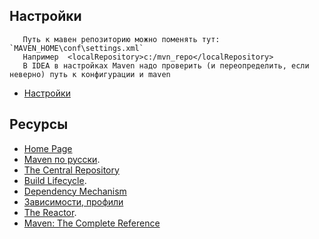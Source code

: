 ## Настройки

       Путь к мавен репозиторию можно поменять тут: `MAVEN_HOME\conf\settings.xml`
       Например  <localRepository>c:/mvn_repo</localRepository>
       В IDEA в настройках Maven надо проверить (и переопределить, если неверно) путь к конфигурации и maven

- <a href="https://maven.apache.org/settings.html">Настройки</a>



## Ресурсы
- <a href="http://maven.apache.org/">Home Page</a>
- <a href="http://www.apache-maven.ru/">Maven по русски</a>.
- <a href="http://search.maven.org/#browse">The Central Repository</a>
- <a href="http://maven.apache.org/guides/introduction/introduction-to-the-lifecycle.html">Build Lifecycle</a>.
- <a href="http://maven.apache.org/guides/introduction/introduction-to-dependency-mechanism.html">Dependency Mechanism</a>
- <a href="http://www.ibm.com/developerworks/ru/library/j-5things13/">Зависимости, профили</a>
- <a href="http://maven.apache.org/guides/mini/guide-multiple-modules.html">The Reactor</a>.
- <a href="http://books.sonatype.com/mvnref-book/reference/index.html">Maven: The Complete Reference</a>
